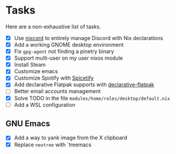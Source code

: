 # Tasks

Here are a non-exhaustive list of tasks.

- [x] Use [nixcord](https://github.com/KaylorBen/nixcord) to entirely manage Discord with Nix declarations
- [x] Add a working GNOME desktop environment
- [x] Fix `gpg-agent` not finding a pinetry binary
- [x] Support multi-user on my user nixos module
- [x] Install Steam
- [x] Customize emacs
- [x] Customize Spotify with [Spicetify](https://github.com/Gerg-L/spicetify-nix)
- [x] Add declarative Flatpak supports with [declarative-flatpak](https://github.com/GermanBread/declarative-flatpak)
- [ ] Better email accounts management
- [x] Solve TODO in the file `modules/home/roles/desktop/default.nix`
- [ ] Add a WSL configuration

## GNU Emacs

- [x] Add a way to yank image from the X clipboard
- [x] Replace `neotree` with `treemacs
